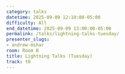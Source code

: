 ```yaml
---
category: talks
datetime: 2025-09-09 12:10:00-05:00
difficulty: All
end_datetime: 2025-09-09 13:00:00-05:00
permalink: /talks/lightning-talks-tuesday/
presenter_slugs:
- andrew-mshar
room: Room B
title: Lightning Talks (Tuesday)
track: t0
---
```

